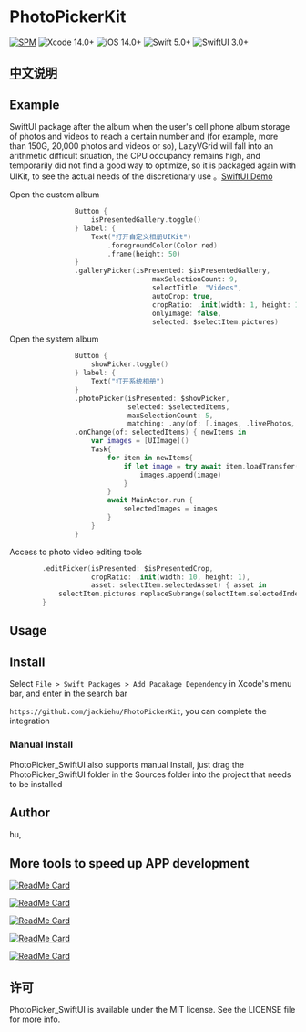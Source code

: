 # PhotoPickerKit


[![SPM](https://img.shields.io/badge/SPM-supported-DE5C43.svg?style=flat)](https://swift.org/package-manager/)
![Xcode 14.0+](https://img.shields.io/badge/Xcode-14.0%2B-blue.svg)
![iOS 14.0+](https://img.shields.io/badge/iOS-14.0%2B-blue.svg)
![Swift 5.0+](https://img.shields.io/badge/Swift-5.0%2B-orange.svg)
![SwiftUI 3.0+](https://img.shields.io/badge/SwiftUI-3.0%2B-orange.svg)

## [中文说明](https://github.com/zjinhu/PhotoPickerKit/blob/main/README_ZH.md)

## Example

SwiftUI package after the album when the user's cell phone album storage of photos and videos to reach a certain number and (for example, more than 150G, 20,000 photos and videos or so), LazyVGrid will fall into an arithmetic difficult situation, the CPU occupancy remains high, and temporarily did not find a good way to optimize, so it is packaged again with UIKit, to see the actual needs of the discretionary use 。[SwiftUI Demo](https://github.com/zjinhu/PhotoPicker_SwiftUI)

Open the custom album

```swift
                Button {
                    isPresentedGallery.toggle()
                } label: {
                    Text("打开自定义相册UIKit")
                        .foregroundColor(Color.red)
                        .frame(height: 50)
                }
                .galleryPicker(isPresented: $isPresentedGallery,
                                   maxSelectionCount: 9,
                                   selectTitle: "Videos",
                                   autoCrop: true,
                                   cropRatio: .init(width: 1, height: 1),
                                   onlyImage: false,
                                   selected: $selectItem.pictures)
```

Open the system album

```swift
                Button {
                    showPicker.toggle()
                } label: {
                    Text("打开系统相册")
                }
                .photoPicker(isPresented: $showPicker,
                             selected: $selectedItems,
                             maxSelectionCount: 5,
                             matching: .any(of: [.images, .livePhotos, .videos]))
                .onChange(of: selectedItems) { newItems in
                    var images = [UIImage]()
                    Task{
                        for item in newItems{
                            if let image = try await item.loadTransfer(type: UIImage.self){
                                images.append(image)
                            }
                        }
                        await MainActor.run {
                            selectedImages = images
                        }
                    }
                }
```

Access to photo video editing tools

```swift
        .editPicker(isPresented: $isPresentedCrop,
                    cropRatio: .init(width: 10, height: 1),
                    asset: selectItem.selectedAsset) { asset in
            selectItem.pictures.replaceSubrange(selectItem.selectedIndex...selectItem.selectedIndex, with: [asset])
        }
```

## Usage


## Install

Select `File > Swift Packages > Add Pacakage Dependency` in Xcode's menu bar, and enter in the search bar

`https://github.com/jackiehu/PhotoPickerKit`, you can complete the integration

### Manual Install

PhotoPicker_SwiftUI also supports manual Install, just drag the PhotoPicker_SwiftUI folder in the Sources folder into the project that needs to be installed


## Author

hu, 

## More tools to speed up APP development

[![ReadMe Card](https://github-readme-stats.vercel.app/api/pin/?username=jackiehu&repo=SwiftMediator&theme=radical&locale=cn)](https://github.com/jackiehu/SwiftMediator)

[![ReadMe Card](https://github-readme-stats.vercel.app/api/pin/?username=jackiehu&repo=SwiftBrick&theme=radical&locale=cn)](https://github.com/jackiehu/SwiftBrick)

[![ReadMe Card](https://github-readme-stats.vercel.app/api/pin/?username=jackiehu&repo=SwiftLog&theme=radical&locale=cn)](https://github.com/jackiehu/SwiftLog)

[![ReadMe Card](https://github-readme-stats.vercel.app/api/pin/?username=jackiehu&repo=SwiftMesh&theme=radical&locale=cn)](https://github.com/jackiehu/SwiftMesh)

[![ReadMe Card](https://github-readme-stats.vercel.app/api/pin/?username=jackiehu&repo=SwiftNotification&theme=radical&locale=cn)](https://github.com/jackiehu/SwiftNotification)


## 许可

PhotoPicker_SwiftUI is available under the MIT license. See the LICENSE file for more info.
